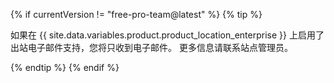 {% if currentVersion != "free-pro-team@latest" %}
  {% tip %}

  如果在 {{ site.data.variables.product.product_location_enterprise }} 上启用了出站电子邮件支持，您将只收到电子邮件。 更多信息请联系站点管理员。

  {% endtip %}
{% endif %}
